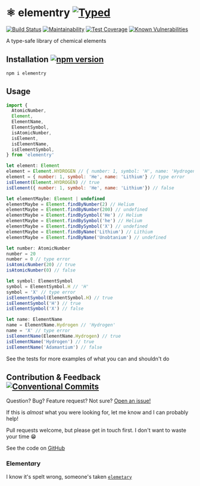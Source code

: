 # ⚛ elementry [![Typed](https://img.shields.io/npm/types/elementry.svg)]() 

[![Build Status](https://travis-ci.org/aaronjameslang/elementry.svg?branch=master)](https://travis-ci.org/aaronjameslang/elementry)
[![Maintainability](http://api.codeclimate.com/v1/badges/385885de70c88e7a1699/maintainability)](//codeclimate.com/github/aaronjameslang/elementry/maintainability)
[![Test Coverage](https://api.codeclimate.com/v1/badges/385885de70c88e7a1699/test_coverage)](//aaronjameslang.com/claudia-api-jwt-authenticator/coverage)
[![Known Vulnerabilities](http://snyk.io/test/github/aaronjameslang/elementry/badge.svg)](//snyk.io/test/github/aaronjameslang/elementry)

A type-safe library of chemical elements

## Installation [![npm version](https://badge.fury.io/js/elementry.svg)](//npmjs.com/package/elementry)

```shell
npm i elementry
```

## Usage

```js
import {
  AtomicNumber,
  Element,
  ElementName,
  ElementSymbol,
  isAtomicNumber,
  isElement,
  isElementName,
  isElementSymbol,
} from 'elementry'

let element: Element
element = Element.HYDROGEN // { number: 1, symbol: 'H', name: 'Hydrogen'}
element = { number: 1, symbol: 'He', name: 'Lithium'} // type error
isElement(Element.HYDROGEN) // true
isElement({ number: 1, symbol: 'He', name: 'Lithium'}) // false

let elementMaybe: Element | undefined
elementMaybe = Element.findByNumber(2) // Helium
elementMaybe = Element.findByNumber(200) // undefined
elementMaybe = Element.findBySymbol('He') // Helium
elementMaybe = Element.findBySymbol('he') // Helium
elementMaybe = Element.findBySymbol('X') // undefined
elementMaybe = Element.findByName('Lithium') // Lithium
elementMaybe = Element.findByName('Unobtanium') // undefined

let number: AtomicNumber
number = 20
number = 0 // type error
isAtomicNumber(20) // true 
isAtomicNumber(0) // false

let symbol: ElementSymbol
symbol = ElementSymbol.H // 'H'
symbol = 'X' // type error
isElementSymbol(ElementSymbol.H) // true
isElementSymbol('H') // true
isElementSymbol('X') // false

let name: ElementName
name = ElementName.Hydrogen // 'Hydrogen'
name = 'X' // type error
isElementName(ElementName.Hydrogen) // true
isElementName('Hydrogen') // true
isElementName('Adamantium') // false
```
See the tests for more examples of what you can and shouldn't do

## Contribution & Feedback [![Conventional Commits](https://img.shields.io/badge/Conventional%20Commits-1.0.0-brightgreen.svg)](https://conventionalcommits.org)

Question? Bug? Feature request? Not sure? [Open an issue!](//github.com/aaronjameslang/elementry/issues/new)

If this is *almost* what you were looking for, let me know and I can probably help!

Pull requests welcome, but please get in touch first. I don't want to waste your time 😁

See the code on [GitHub](//github.com/aaronjameslang/elementry)

### Element*a*ry

I know it's spelt wrong, someone's taken [`elemetary`](https://www.npmjs.com/package/elementary)
